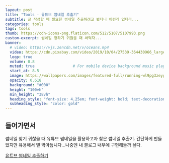 ```yaml
---
layout: post 
title: "Tools - 유튜브 썸네일 추출기"
subtitle: 글 작성할 때 필요한 썸네일 추출하려고 봤더니 이런게 있더라...
categories: tools
tags: tools 
thumb: https://cdn-icons-png.flaticon.com/512/5107/5107993.png
custom-excerpt: 썸네일 정하기 귀찮을 때 써먹자...
banner:
  # video: https://vjs.zencdn.net/v/oceans.mp4
  video: https://cdn.pixabay.com/video/2019/10/04/27539-364430966_large.mp4
  loop: true
  volume: 0.8
  muted: true                 # For mobile device background music play 
  start_at: 8.5
  image: https://wallpapers.com/images/featured-full/running-wl9pg3zeygysq0ps.jpg
  opacity: 0.618
  background: "#000"
  height: "100vh"
  min_height: "38vh"
  heading_style: "font-size: 4.25em; font-weight: bold; text-decoration: underline"
  subheading_style: "color: gold"
---
```


## 들어가면서
썸네일 찾기 귀찮을 때 유튜브 썸네일을 활용하고자 찾은 썸네일 추출기. 간단하게 만들었지만 유용해서 별 밖아둡니다...나중엔 내 블로그 내부에 구현해둘까 싶다.

[유트브 썸네일 추출하기](https://marshallku.com/dev/%ec%9c%a0%ed%8a%9c%eb%b8%8c-%ec%8d%b8%eb%84%a4%ec%9d%bc-%ec%b6%94%ec%b6%9c%ed%95%98%ea%b8%b0)
